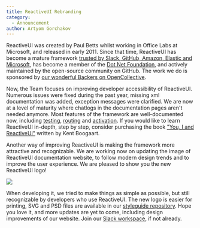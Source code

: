 ```yaml
---
title: ReactiveUI Rebranding
category: 
  - Announcement
author: Artyom Gorchakov
---
```


ReactiveUI was created by Paul Betts whilst working in Office Labs at Microsoft, and released in early 2011. Since that time, ReactiveUI has become a mature framework [trusted by Slack, GitHub, Amazon, Elastic and Microsoft](https://github.com/reactiveui/ReactiveUI/issues/979#issuecomment-196735701), has become a member of the [Dot Net Foundation](https://www.dotnetfoundation.org/), and actively maintained by the open-source community on GitHub. The work we do is sponsored by [our wonderful Backers on OpenCollective](https://opencollective.com/reactiveui).

Now, the Team focuses on improving developer accessibility of ReactiveUI. Numerous issues were fixed during the past year, missing xml documentation was added, exception messages were clarified. We are now at a level of maturity where chatlogs in the documentation pages aren't needed anymore. Most features of the framework are well-documented now, including [testing](https://reactiveui.net/docs/handbook/testing/), [routing](https://reactiveui.net/docs/handbook/routing/) and [activation](https://reactiveui.net/docs/handbook/when-activated/). If you would like to learn ReactiveUI in-depth, step by step, consider purchasing the book ["You, I and ReactiveUI"](https://kent-boogaart.com/you-i-and-reactiveui/) written by Kent Boogaart.

Another way of improving ReactiveUI is making the framework more attractive and recognizable. We are working now on updating the image of ReactiveUI documentation website, to follow modern design trends and to improve the user experience. We are pleased to show you the new ReactiveUI logo!

<img src="/about/before-after.png" />

When developing it, we tried to make things as simple as possible, but still recognizable by developers who use ReactiveUI. The new logo is easier for printing, SVG and PSD files are available in our [styleguide repository](https://github.com/reactiveui/styleguide/). Hope you love it, and more updates are yet to come, including design improvements of our website. Join our [Slack workspace](https://reactiveui.net/slack), if not already.
